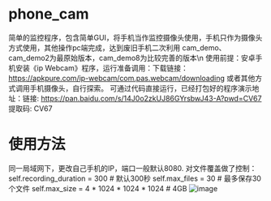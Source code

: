 # phone_cam
简单的监控程序，包含简单GUI，将手机当作监控摄像头使用，手机只作为摄像头方式使用，其他操作pc端完成，达到废旧手机二次利用
cam_demo、cam_demo2为最原始版本，cam_demo8为比较完善的版本\n
使用前提：安卓手机安装《ip Webcam》程序，运行准备调用：下载链接：https://apkpure.com/ip-webcam/com.pas.webcam/downloading
或者其他方式调用手机摄像头，自行探索。
可通过代码直接运行，已经打包好的程序演示地址：链接: https://pan.baidu.com/s/14J0o2zkUJ86GYrsbwJ43-A?pwd=CV67 提取码: CV67 
# 使用方法
同一局域网下，更改自己手机的IP，端口一般默认8080.
对文件覆盖做了控制：
self.recording_duration = 300  # 默认300秒
self.max_files = 30  # 最多保存30个文件
self.max_size = 4 * 1024 * 1024 * 1024  # 4GB
![image](https://github.com/user-attachments/assets/3ebd43f6-e846-47da-bfc9-4f038ff6c621)
